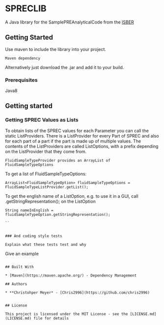 # SPRECLIB

A Java library for the SamplePREAnalyticalCode from the [ISBER](https://www.isber.org/page/SPREC?&hhsearchterms=%22sprec%22)


## Getting Started

Use maven to include the library into your project.

```
Maven dependency
```

Alternatively just download the .jar and add it to your build. 

### Prerequisites

Java8


## Getting started

### Getting SPREC Values as Lists

To obtain lists of the SPREC values for each Parameter you can call the static ListProviders. There is a ListProvider for every Part of SPREC and also for each part of a part if the part is made up of multiple values. The contents of the ListProviders are called ListOptions, with a prefix depending on the ListProvider that they come from.

```
FluidSampleTypeProvider provides an ArrayList of FluidSampleTypeOptions
```

To get a list of FluidSampleTypeOptions:

```
ArrayList<FluidSampleTypeOption> fluidSampleTypeOptions = FluidSampleTypeListProvider.getList();
```

To get the english name of a ListOption, e.g. to use it in a GUI, call .getStringRepresentation(); on the ListOption

```
String nameInEnglish = fluidSampleTypeOption.getStringRepresentation();

``


### And coding style tests

Explain what these tests test and why

```
Give an example
```

## Built With

* [Maven](https://maven.apache.org/) - Dependency Management 

## Authors

* **Christohper Meyer* - [Chris2996](https://github.com/chris2996)


## License

This project is licensed under the MIT License - see the [LICENSE.md](LICENSE.md) file for details



